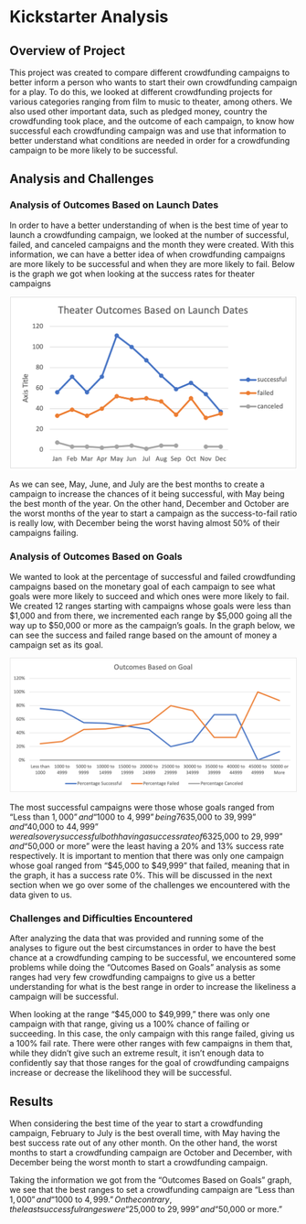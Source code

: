 # Kickstarter Analysis 

## Overview of Project
This project was created to compare different crowdfunding campaigns to better inform a person who wants to start their own crowdfunding campaign for a play. To do this, we looked at different crowdfunding projects for various categories ranging from film to music to theater, among others. We also used other important data, such as pledged money, country the crowdfunding took place, and the outcome of each campaign, to know how successful each crowdfunding campaign was and use that information to better understand what conditions are needed in order for a crowdfunding campaign to be more likely to be successful. 

## Analysis and Challenges

### Analysis of Outcomes Based on Launch Dates

In order to have a better understanding of when is the best time of year to launch a crowdfunding campaign, we looked at the number of successful, failed, and canceled campaigns and the month they were created. With this information, we can have a better idea of when crowdfunding campaigns are more likely to be successful and when they are more likely to fail. Below is the graph we got when looking at the success rates for theater campaigns 

![Alt text](https://github.com/dntalx/kickstarter-analysis/blob/main/Theater_Outcomes_vs_Launch.png)

As we can see, May, June, and July are the best months to create a campaign to increase the chances of it being successful, with May being the best month of the year. On the other hand, December and October are the worst months of the year to start a campaign as the success-to-fail ratio is really low, with December being the worst having almost 50% of their campaigns failing.

### Analysis of Outcomes Based on Goals

We wanted to look at the percentage of successful and failed crowdfunding campaigns based on the monetary goal of each campaign to see what goals were more likely to succeed and which ones were more likely to fail. We created 12 ranges starting with campaigns whose goals were less than $1,000 and from there, we incremented each range by $5,000 going all the way up to $50,000 or more as the campaign’s goals. In the graph below, we can see the success and failed range based on the amount of money a campaign set as its goal.

![Alt text](https://github.com/dntalx/kickstarter-analysis/blob/main/Outcomes_vs_Goals.png)

The most successful campaigns were those whose goals ranged from “Less than $1,000” and “$1000 to $4,999” being 76% and 73% respectively. It is also significant to point out that campaigns that ranged from “$35,000 to $39,999” and “$40,000 to $44,999” were also very successful both having a success rate of 63%. However, both ranges had only 6 and 3 campaigns each respectively. Campaigns whose goals were from “$25,000 to $29,999” and “$50,000 or more” were the least having a 20% and 13% success rate respectively. It is important to mention that there was only one campaign whose goal ranged from  “$45,000 to $49,999” that failed, meaning that in the graph, it has a success rate 0%. This will be discussed in the next section when we go over some of the challenges we encountered with the data given to us.

### Challenges and Difficulties Encountered

After analyzing the data that was provided and running some of the analyses to figure out the best circumstances in order to have the best chance at a crowdfunding camping to be successful, we encountered some problems while doing the “Outcomes Based on Goals” analysis as some ranges had very few crowdfunding campaigns to give us a better understanding for what is the best range in order to increase the likeliness a campaign will be successful. 

When looking at the range “$45,000 to $49,999,” there was only one campaign with that range, giving us a 100% chance of failing or succeeding. In this case, the only campaign with this range failed, giving us a 100% fail rate. There were other ranges with few campaigns in them that, while they didn’t give such an extreme result, it isn’t enough data to confidently say that those ranges for the goal of crowdfunding campaigns increase or decrease the likelihood they will be successful.

## Results

When considering the best time of the year to start a crowdfunding campaign, February to July is the best overall time, with May having the best success rate out of any other month. On the other hand, the worst months to start a crowdfunding campaign are October and December, with December being the worst month to start a crowdfunding campaign.

Taking the information we got from the “Outcomes Based on Goals” graph, we see that the best ranges to set a crowdfunding campaign are “Less than $1,000” and “$1000 to $4,999.” 
On the contrary, the least successful ranges were “$25,000 to $29,999” and “$50,000 or more.” 
